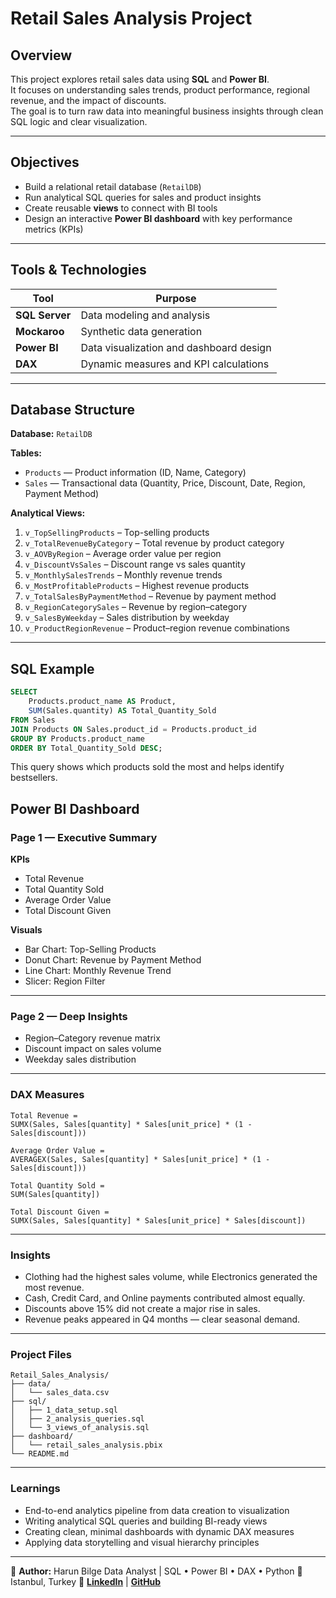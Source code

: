 # Retail Sales Analysis Project

## Overview
This project explores retail sales data using **SQL** and **Power BI**.  
It focuses on understanding sales trends, product performance, regional revenue, and the impact of discounts.  
The goal is to turn raw data into meaningful business insights through clean SQL logic and clear visualization.

---

## Objectives
- Build a relational retail database (`RetailDB`)
- Run analytical SQL queries for sales and product insights
- Create reusable **views** to connect with BI tools
- Design an interactive **Power BI dashboard** with key performance metrics (KPIs)

---

## Tools & Technologies
| Tool | Purpose |
|------|----------|
| **SQL Server** | Data modeling and analysis |
| **Mockaroo** | Synthetic data generation |
| **Power BI** | Data visualization and dashboard design |
| **DAX** | Dynamic measures and KPI calculations |

---

## Database Structure
**Database:** `RetailDB`

**Tables:**
- `Products` — Product information (ID, Name, Category)
- `Sales` — Transactional data (Quantity, Price, Discount, Date, Region, Payment Method)

**Analytical Views:**
1. `v_TopSellingProducts` – Top-selling products  
2. `v_TotalRevenueByCategory` – Total revenue by product category  
3. `v_AOVByRegion` – Average order value per region  
4. `v_DiscountVsSales` – Discount range vs sales quantity  
5. `v_MonthlySalesTrends` – Monthly revenue trends  
6. `v_MostProfitableProducts` – Highest revenue products  
7. `v_TotalSalesByPaymentMethod` – Revenue by payment method  
8. `v_RegionCategorySales` – Revenue by region–category  
9. `v_SalesByWeekday` – Sales distribution by weekday  
10. `v_ProductRegionRevenue` – Product–region revenue combinations

---

## SQL Example
```sql
SELECT 
    Products.product_name AS Product,
    SUM(Sales.quantity) AS Total_Quantity_Sold
FROM Sales
JOIN Products ON Sales.product_id = Products.product_id
GROUP BY Products.product_name
ORDER BY Total_Quantity_Sold DESC;
```
This query shows which products sold the most and helps identify bestsellers.

## Power BI Dashboard

### Page 1 — Executive Summary

**KPIs**
- Total Revenue  
- Total Quantity Sold  
- Average Order Value  
- Total Discount Given  

**Visuals**
- Bar Chart: Top-Selling Products  
- Donut Chart: Revenue by Payment Method  
- Line Chart: Monthly Revenue Trend  
- Slicer: Region Filter  

---

### Page 2 — Deep Insights

- Region–Category revenue matrix  
- Discount impact on sales volume  
- Weekday sales distribution  

---

### DAX Measures

```DAX
Total Revenue = 
SUMX(Sales, Sales[quantity] * Sales[unit_price] * (1 - Sales[discount]))

Average Order Value = 
AVERAGEX(Sales, Sales[quantity] * Sales[unit_price] * (1 - Sales[discount]))

Total Quantity Sold = 
SUM(Sales[quantity])

Total Discount Given =
SUMX(Sales, Sales[quantity] * Sales[unit_price] * Sales[discount])
```
---

### Insights

- Clothing had the highest sales volume, while Electronics generated the most revenue.  
- Cash, Credit Card, and Online payments contributed almost equally.  
- Discounts above 15% did not create a major rise in sales.  
- Revenue peaks appeared in Q4 months — clear seasonal demand.  

---

### Project Files

```plaintext
Retail_Sales_Analysis/
├── data/
│   └── sales_data.csv
├── sql/
│   ├── 1_data_setup.sql
│   ├── 2_analysis_queries.sql
│   └── 3_views_of_analysis.sql
├── dashboard/
│   └── retail_sales_analysis.pbix
└── README.md
```

---

### Learnings

- End-to-end analytics pipeline from data creation to visualization  
- Writing analytical SQL queries and building BI-ready views  
- Creating clean, minimal dashboards with dynamic DAX measures  
- Applying data storytelling and visual hierarchy principles  

---

👤 **Author:**
Harun Bilge
Data Analyst | SQL • Power BI • DAX • Python
📍 Istanbul, Turkey
🔗 **[LinkedIn](https://www.linkedin.com/in/harun-bilge-b65a2a292)**
 | **[GitHub](https://github.com/Harun-Bilge)**

